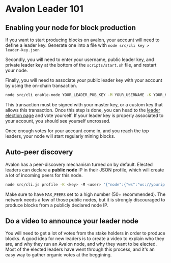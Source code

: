 # Avalon Leader 101

## Enabling your node for block production

If you want to start producing blocks on avalon, your account will need to define a leader key. Generate one into a file with `node src/cli key > leader-key.json`

Secondly, you will need to enter your username, public leader key, and private leader key at the bottom of the `scripts/start.sh` file, and restart your node.

Finally, you will need to associate your public leader key with your account by using the on-chain transaction.
```bash
node src/cli enable-node YOUR_LEADER_PUB_KEY -M YOUR_USERNAME -K YOUR_KEY
```
This transaction must be signed with your master key, or a custom key that allows this transaction. Once this step is done, you can head to the [leader election page](https://d.tube/#!/election) and vote yourself. If your leader key is properly associated to your account, you should see yourself uncrossed.

Once enough votes for your account come in, and you reach the top leaders, your node will start regularly mining blocks.

## Auto-peer discovery
Avalon has a peer-discovery mechanism turned on by default. Elected leaders can declare a **public node** IP in their JSON profile, which will create a lot of incoming peers for this node.

```bash
node src/cli.js profile -K <key> -M <user> '{"node":{"ws":"ws://yourip:yourport"}}'
```

Make sure to have `MAX_PEERS` set to a high number (50+ recommended). The network needs a few of those public nodes, but it is strongly discouraged to produce blocks from a publicly declared node IP.

## Do a video to announce your leader node
You will need to get a lot of votes from the stake holders in order to produce blocks. A good idea for new leaders is to create a video to explain who they are, and why they run an Avalon node, and why they want to be elected. Most of the elected leaders have went through this process, and it's an easy way to gather organic votes at the beggining.